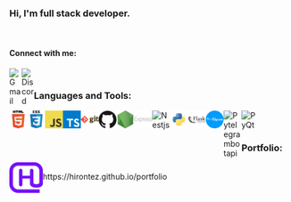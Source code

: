 ### Hi, I'm full stack developer.
<br/>

#### Connect with me:
<a target="_blank" href="mailto:hirontez@gmail.com">
  <img align="left" alt="Gmail" width="22px" src="https://cdn.jsdelivr.net/npm/simple-icons@v3/icons/gmail.svg" />
</a>
<a target="_blank" href="https://discordapp.com/users/_Hiron_Tez_">
  <img align="left" alt="Discord" width="22px" src="https://cdn.jsdelivr.net/npm/simple-icons@3.13.0/icons/discord.svg" />
</a>

<br/>

### Languages and Tools:
<img align="left" alt="HTML5" width="32px" src="https://raw.githubusercontent.com/github/explore/80688e429a7d4ef2fca1e82350fe8e3517d3494d/topics/html/html.png"/>
<img align="left" alt="CSS3" width="32px" src="https://raw.githubusercontent.com/github/explore/80688e429a7d4ef2fca1e82350fe8e3517d3494d/topics/css/css.png"/>
<img align="left" alt="JavaScript" width="32px" src="https://raw.githubusercontent.com/github/explore/80688e429a7d4ef2fca1e82350fe8e3517d3494d/topics/javascript/javascript.png"/>
<img align="left" alt="TypeScript" width="32px" src="https://raw.githubusercontent.com/github/explore/80688e429a7d4ef2fca1e82350fe8e3517d3494d/topics/typescript/typescript.png"/>
<img align="left" alt="Git" width="32px" src="https://raw.githubusercontent.com/github/explore/80688e429a7d4ef2fca1e82350fe8e3517d3494d/topics/git/git.png"/>
<img align="left" alt="GitHub" width="32px" src="https://raw.githubusercontent.com/github/explore/78df643247d429f6cc873026c0622819ad797942/topics/github/github.png"/>
<img align="left" alt="Npm" width="32px" src="https://raw.githubusercontent.com/github/explore/80688e429a7d4ef2fca1e82350fe8e3517d3494d/topics/nodejs/nodejs.png"/>
<img align="left" alt="Express" width="32px" src="https://raw.githubusercontent.com/github/explore/80688e429a7d4ef2fca1e82350fe8e3517d3494d/topics/express/express.png"/>
<img align="left" alt="Nestjs" width="32px" src="https://avatars.githubusercontent.com/u/28507035?s=200&v=4"/>
<img align="left" alt="Python" width="32px" src="https://raw.githubusercontent.com/github/explore/80688e429a7d4ef2fca1e82350fe8e3517d3494d/topics/python/python.png"/>
<img align="left" alt="Flask" width="32px" src="https://raw.githubusercontent.com/github/explore/80688e429a7d4ef2fca1e82350fe8e3517d3494d/topics/flask/flask.png"/>
<img align="left" alt="Aiogram" width="32px" src="https://raw.githubusercontent.com/aiogram/aiogram.github.io/master/favicon-96x96.png"/>
<img align="left" alt="Pytelegrambotapi" width="32px" src="https://python-telegram-bot.readthedocs.io/en/stable/_static/ptb-logo-orange.png"/>
<img align="left" alt="PyQt" width="32px" src="https://upload.wikimedia.org/wikipedia/commons/thumb/e/e6/Python_and_Qt.svg/115px-Python_and_Qt.svg.png"/>

<br/>
<br/>

### Portfolio:
<div>
  <a target="_blank" href="https://hirontez.github.io/portfolio">
    <img align="left" alt="Aiogram" width="60px" src="logo.png"/>
  </a>
  <br/>
  https://hirontez.github.io/portfolio
</div>
